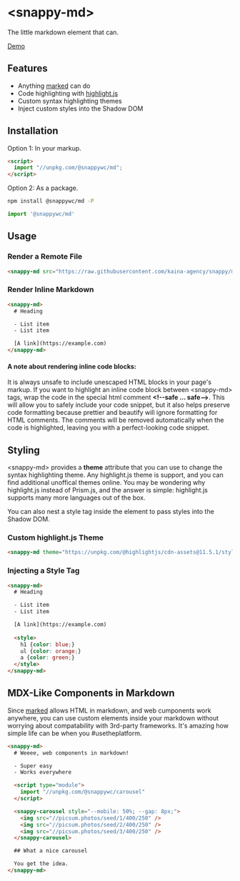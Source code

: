 # &lt;snappy-md&gt;

The little markdown element that can.

[Demo](https://codepen.io/kaina/pen/poayWyg)

## Features

- Anything [marked](https://marked.js.org/) can do
- Code highlighting with [highlight.js](https://highlightjs.org/)
- Custom syntax highlighting themes
- Inject custom styles into the Shadow DOM

## Installation

Option 1: In your markup.

```html
<script>
  import "//unpkg.com/@snappywc/md";
</script>
```

Option 2: As a package.

```sh
npm install @snappywc/md -P
```

```js
import '@snappywc/md'
```

## Usage

### Render a Remote File

```html
<snappy-md src="https://raw.githubusercontent.com/kaina-agency/snappy/main/packages/carousel/README.md"></snappy-md>
```

### Render Inline Markdown

```html
<snappy-md>
  # Heading

  - List item
  - List item

  [A link](https://example.com)
</snappy-md>
```

#### A note about rendering inline code blocks:

It is always unsafe to include unescaped HTML blocks in your page's markup. If you want to highlight an inline code block between &lt;snappy-md&gt; tags, wrap the code in the special html comment **&lt;!--safe ... safe--&gt;**. This will allow you to safely include your code snippet, but it also helps preserve code formatting because prettier and beautify will ignore formatting for HTML comments. The comments will be removed automatically when the code is highlighted, leaving you with a perfect-looking code snippet.

## Styling

&lt;snappy-md&gt; provides a **theme** attribute that you can use to change the syntax highlighting theme. Any highlight.js theme is support, and you can find additional unoffical themes online. You may be wondering why highlight.js instead of Prism.js, and the answer is simple: highlight.js supports many more languages out of the box.

You can also nest a style tag inside the element to pass styles into the Shadow DOM.

### Custom highlight.js Theme

```html
<snappy-md theme="https://unpkg.com/@highlightjs/cdn-assets@11.5.1/styles/night-owl.min.css"></snappy-md>
```

### Injecting a Style Tag

```html
<snappy-md>
  # Heading

  - List item
  - List item

  [A link](https://example.com)
  
  <style>
    h1 {color: blue;}
    ul {color: orange;}
    a {color: green;}
  </style>
</snappy-md>
```

## MDX-Like Components in Markdown

Since [marked](https://marked.js.org/) allows HTML in markdown, and web cumponents work anywhere, you can use custom elements inside your markdown without worrying about compatability with 3rd-party frameworks. It's amazing how simple life can be when you #usetheplatform.

```html
<snappy-md>
  # Weeee, web components in markdown!

  - Super easy
  - Works everywhere

  <script type="module">
    import "//unpkg.com/@snappywc/carousel"
  </script>

  <snappy-carousel style="--mobile: 50%; --gap: 8px;">
    <img src="//picsum.photos/seed/1/400/250" />
    <img src="//picsum.photos/seed/2/400/250" />
    <img src="//picsum.photos/seed/3/400/250" />
  </snappy-carousel>

  ## What a nice carousel

  You get the idea.
</snappy-md>
```